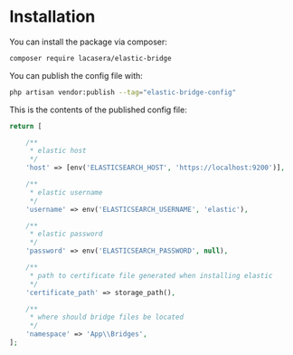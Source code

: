 # Installation

You can install the package via composer:

```bash
composer require lacasera/elastic-bridge
```

You can publish the config file with:

```bash
php artisan vendor:publish --tag="elastic-bridge-config"
```

This is the contents of the published config file:

```php
return [

    /**
     * elastic host
     */
    'host' => [env('ELASTICSEARCH_HOST', 'https://localhost:9200')],

    /**
     * elastic username
     */
    'username' => env('ELASTICSEARCH_USERNAME', 'elastic'),

    /**
     * elastic password
     */
    'password' => env('ELASTICSEARCH_PASSWORD', null),

    /**
     * path to certificate file generated when installing elastic
     */
    'certificate_path' => storage_path(),

    /**
     * where should bridge files be located
     */
    'namespace' => 'App\\Bridges',
];

```
